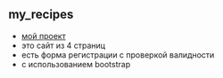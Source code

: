 ## my_recipes

- [мой проект](beliasau.github.io/my_recipes)
- это сайт из 4 страниц
- есть форма регистрации с проверкой валидности
- с использованием bootstrap
